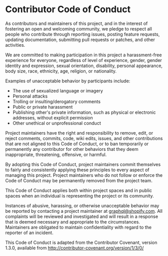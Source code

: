 # Contributor Code of Conduct

As contributors and maintainers of this project, and in the interest of
fostering an open and welcoming community, we pledge to respect all
people who contribute through reporting issues, posting feature
requests, updating documentation, submitting pull requests or patches,
and other activities.

We are committed to making participation in this project a
harassment-free experience for everyone, regardless of level of
experience, gender, gender identity and expression, sexual orientation,
disability, personal appearance, body size, race, ethnicity, age,
religion, or nationality.

Examples of unacceptable behavior by participants include:

* The use of sexualized language or imagery
* Personal attacks
* Trolling or insulting/derogatory comments
* Public or private harassment
* Publishing other's private information, such as physical or electronic
addresses, without explicit permission
* Other unethical or unprofessional conduct

Project maintainers have the right and responsibility to remove, edit,
or reject comments, commits, code, wiki edits, issues, and other
contributions that are not aligned to this Code of Conduct, or to ban
temporarily or permanently any contributor for other behaviors that they
deem inappropriate, threatening, offensive, or harmful.

By adopting this Code of Conduct, project maintainers commit themselves
to fairly and consistently applying these principles to every aspect of
managing this project. Project maintainers who do not follow or enforce
the Code of Conduct may be permanently removed from the project team.

This Code of Conduct applies both within project spaces and in public
spaces when an individual is representing the project or its community.

Instances of abusive, harassing, or otherwise unacceptable behavior may
be reported by contacting a project maintainer at <graphql@shopify.com>.
All complaints will be reviewed and investigated and will
result in a response that is deemed necessary and appropriate to the
circumstances. Maintainers are obligated to maintain confidentiality
with regard to the reporter of an incident.

This Code of Conduct is adapted from the Contributor Covenant, version
1.3.0, available from http://contributor-covenant.org/version/1/3/0/
